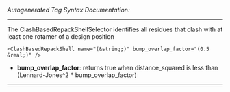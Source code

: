 _Autogenerated Tag Syntax Documentation:_

---
The ClashBasedRepackShellSelector identifies all residues that clash with at least one rotamer of a design position

```
<ClashBasedRepackShell name="(&string;)" bump_overlap_factor="(0.5 &real;)" />
```

-   **bump_overlap_factor**: returns true when distance_squared is less than (Lennard-Jones^2 * bump_overlap_factor)

---
